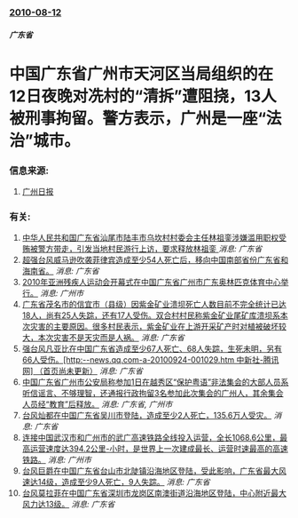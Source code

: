 ### [2010-08-12](/news/2010/08/12/index.md)

##### 广东省
#  中国广东省广州市天河区当局组织的在12日夜晚对冼村的“清拆”遭阻挠，13人被刑事拘留。警方表示，广州是一座“法治”城市。




### 信息来源:

1. [广州日报](http://news.163.com/10/0816/04/6E6D4RC000011229.html)

### 有关:

1. [中华人民共和国广东省汕尾市陆丰市乌坎村村委会主任林祖銮涉嫌滥用职权受贿被警方带走，引发当地村民游行上访，要求释放林祖銮 ](/zh/news/2016/06/20/中华人民共和国广东省汕尾市陆丰市乌坎村村委会主任林祖銮涉嫌滥用职权受贿被警方带走-引发当地村民游行上访-要求释放林祖銮.md) _消息: 广东省_
2. [超强台风威马逊吹袭菲律宾造成至少54人死亡后，移向中国南部省份广东省和海南省。](/zh/news/2014/07/18/超强台风威马逊吹袭菲律宾造成至少54人死亡后-移向中国南部省份广东省和海南省.md) _消息: 广东省_
3. [ 2010年亚洲残疾人运动会开幕式在中国广东省广州市广东奥林匹克体育中心举行。](/zh/news/2010/12/12/2010年亚洲残疾人运动会开幕式在中国广东省广州市广东奥林匹克体育中心举行.md) _消息: 广州市_
4. [ 广东省茂名市的信宜市（县级）因紫金矿业溃坝死亡人数目前不完全统计已达18人，尚有25人失踪，还有17人受伤。双合村村民称紫金矿业尾矿库溃坝系本次灾害的主要原因。很多村民表示，紫金矿业在上游开采矿产时对植被破坏较大，本次灾害不是天灾而是人祸。](/zh/news/2010/09/23/广东省茂名市的信宜市-县级-因紫金矿业溃坝死亡人数目前不完全统计已达18人-尚有25人失踪-还有17人受伤-双合村村民.md) _消息: 广东省_
5. [ 强台风凡亚比在中国广东省造成至少67人死亡、68人失踪，生死未明，另有66人受伤。[http:--news.qq.com-a-20100924-001029.htm 中新社-腾讯网] （首页尚未更新）](/zh/news/2010/09/22/强台风凡亚比在中国广东省造成至少67人死亡-68人失踪-生死未明-另有66人受伤-http-newsqqco.md) _消息: 广东省_
6. [ 中国广东省广州市公安局称参加1日在越秀区“保护粤语”非法集会的大部人员系听信谣言、不够理智，还通报行政拘留3名参加此次集会的广州人，其余集会人员经“教育”后释放。](/zh/news/2010/08/2/中国广东省广州市公安局称参加1日在越秀区-保护粤语-非法集会的大部人员系听信谣言-不够理智-还通报行政拘留3名参加此次.md) _消息: 广东省, 广州市_
7. [ 台风灿都在中国广东省吴川市登陆，造成至少2人死亡，135.6万人受灾。](/zh/news/2010/07/22/台风灿都在中国广东省吴川市登陆-造成至少2人死亡-1356万人受灾.md) _消息: 广东省_
8. [连接中国武汉市和广州市的武广高速铁路全线投入运营，全长1068.6公里，最高运营速度达394.2公里-小时，是世界上一次建成最长、运营时速最高的高速铁路。](/zh/news/2009/12/26/连接中国武汉市和广州市的武广高速铁路全线投入运营-全长10686公里-最高运营速度达3942公里-小时-是世界上一次.md) _消息: 广州市_
9. [台风巨爵在中国广东省台山市北陡镇沿海地区登陆，受此影响，广东省最大风速达14级，造成至少9人死亡，9人失踪。](/zh/news/2009/09/15/台风巨爵在中国广东省台山市北陡镇沿海地区登陆-受此影响-广东省最大风速达14级-造成至少9人死亡-9人失踪.md) _消息: 广东省_
10. [台风莫拉菲在中国广东省深圳市龙岗区南澳街道沿海地区登陆，中心附近最大风力达13级。](/zh/news/2009/07/19/台风莫拉菲在中国广东省深圳市龙岗区南澳街道沿海地区登陆-中心附近最大风力达13级.md) _消息: 广东省_
